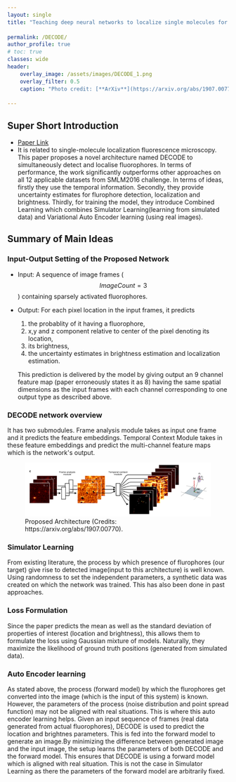 ```yaml
---
layout: single
title: "Teaching deep neural networks to localize single molecules for super-resolution microscopy"

permalink: /DECODE/
author_profile: true
# toc: true
classes: wide
header:
    overlay_image: /assets/images/DECODE_1.png
    overlay_filter: 0.5
    caption: "Photo credit: [**ArXiv**](https://arxiv.org/abs/1907.00770)"

---
```

## Super Short Introduction
* [Paper Link](https://arxiv.org/abs/1907.00770)
* It is related to single-molecule localization fluorescence microscopy. This paper proposes a novel architecture named DECODE to simultaneously detect and localise fluorophores. In terms of performance, the work significantly outperforms other approaches on all 12 applicable datasets from SMLM2016 challenge. In terms of ideas, firstly they use the temporal information. Secondly, they provide uncertainty estimates for flurophore detection, localization and brightness. Thirdly, for training the model, they introduce Combined Learning which combines Simulator Learning(learning from simulated data) and Variational Auto Encoder learning (using real images).

## Summary of Main Ideas
### Input-Output Setting of the Proposed Network
* Input: A sequence of image frames ($$ImageCount=3$$) containing sparsely activated fluorophores.
* Output: For each pixel location in the input frames, it predicts
    1. the probablity of it having a fluorophore,
    2. x,y and z component relative to center of the pixel denoting its location,
    3. its brightness,
    4. the uncertainty estimates in brightness estimation and localization estimation.

    This prediction is delivered by the model by giving output an 9 channel feature map (paper erroneously states it as 8) having the same spatial dimensions as the input frames with each channel corresponding to one output type as described above.

### DECODE network overview
It has two submodules. Frame analysis module takes as input one frame and it predicts the feature embeddings. Temporal Context Module takes in these feature embeddings and predict the multi-channel feature maps which is the network's output.
<figure>
    <a href="../assets/images/DECODE_1.png"><img src="../assets/images/DECODE_1.png"></a>
    <figcaption>Proposed Architecture (Credits: https://arxiv.org/abs/1907.00770).</figcaption>
</figure>

### Simulator Learning
From existing literature, the process by which presence of flurophores (our target) give rise to detected image(input to this architecture) is well known. Using randomness to set the independent parameters, a synthetic data was created on which the network was trained. This has also been done in past approaches.

### Loss Formulation
Since the paper predicts the mean as well as the standard deviation of properties of interest (location and brightness), this allows them to formulate the loss using Gaussian mixture of models. Naturally, they maximize the likelihood of ground truth positions (generated from simulated data).

### Auto Encoder learning
As stated above, the process (forward model) by which the flurophores get converted into the image (which is the input of this system) is known. However, the parameters of the process (noise distribution and point spread function) may not be aligned with real situations. This is where this auto encoder learning helps. Given an input sequence of frames (real data generated from actual fluorophores), DECODE is used to predict the location and brightnes parameters. This is fed into the forward model to generate an image.By minimizing the difference between generated image and the input image, the setup learns the parameters of both DECODE and the forward model. This ensures that DECODE is using a forward model which is aligned with real situation. This is not the case in Simulator Learning as there the parameters of the forward model are arbitrarily fixed.
